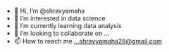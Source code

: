 - 👋 Hi, I’m @shravyamaha
- 👀 I’m interested in data science
- 🌱 I’m currently learning data analysis
- 💞️ I’m looking to collaborate on ...
- 📫 How to reach me ...shravyamaha28@gmail.com

<!---
shravyamaha/shravyamaha is a ✨ special ✨ repository because its `README.md` (this file) appears on your GitHub profile.
You can click the Preview link to take a look at your changes.
--->
